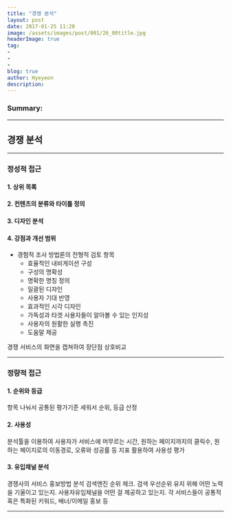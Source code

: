 ```yaml
---
title: "경쟁 분석"
layout: post
date: 2017-01-25 11:20
image: /assets/images/post/001/26_00title.jpg
headerImage: true
tag:
-
-
-
blog: true
author: Hyeyeon
description:
---
```


### Summary:



---

## 경쟁 분석

---

### 정성적 접근

#### 1. 상위 목록

#### 2. 컨텐츠의 분류와 타이틀 정의

#### 3. 디자인 분석

#### 4. 강점과 개선 범위

* 경험적 조사 방법론의 전형적 검토 항목
  * 효율적인 내비게이션 구성
  * 구성의 명확성
  * 명확한 명칭 정의
  * 일괄된 디자인
  * 사용자 기대 반영
  * 효과적인 시각 디자인
  * 가독성과 타겟 사용자들이 알아볼 수 있는 인지성
  * 사용자의 원활한 실행 촉진
  * 도움말 제공

경쟁 서비스의 화면을 캡쳐하여 장단점 상호비교

---

### 정량적 접근

#### 1. 순위와 등급

항목 나눠서 공통된 평가기준 세워서 순위, 등급 산정

#### 2. 사용성

분석툴을 이용하여 사용자가 서비스에 머무르는 시간, 원하는 페이지까지의 클릭수, 원하는 페이지로의 이동경로, 오류와 성공률 등 지표 활용하여 사용성 평가

#### 3. 유입채널 분석

경쟁사의 서비스 홍보방법 분석
검색엔진 순위 체크. 검색 우선순위 유지 위해 어떤 노력을 기울이고 있는지. 사용자유입채널을 어떤 걸 제공하고 있는지. 각 서비스들이 공통적 혹은 특화된 키워드, 배너/이메일 홍보 등

---
